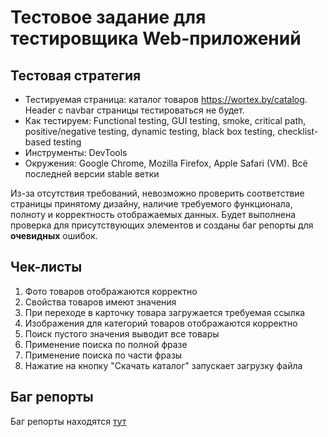 #   Тестовое задание для тестировщика Web-приложений

##  Тестовая стратегия
-   Тестируемая страница: каталог товаров https://wortex.by/catalog. Header с navbar страницы тестироваться не будет.
-   Как тестируем: Functional testing, GUI testing, smoke, critical path, 
positive/negative testing, dynamic testing, black box testing, checklist-based testing
-   Инструменты: DevTools
-   Окружения: Google Chrome, Mozilla Firefox, Apple Safari (VM). Всё последней версии stable ветки

Из-за отсутствия требований, невозможно проверить соответствие страницы принятому дизайну, наличие требуемого функционала, полноту и корректность отображаемых данных. Будет выполнена проверка для присутствующих элементов и созданы баг репорты для **очевидных** ошибок.

##  Чек-листы
1.  Фото товаров отображаются корректно 
2.  Свойства товаров имеют значения
3.  При переходе в карточку товара загружается требуемая ссылка
4.  Изображения для категорий товаров отображаются корректно
5.  Поиск пустого значения выводит все товары
6.  Применение поиска по полной фразе
7.  Применение поиска по части фразы
8.  Нажатие на кнопку "Скачать каталог" запускает загрузку файла

##  Баг репорты

Баг репорты находятся [тут](https://github.com/pp2amd6/test_web_qa/issues)